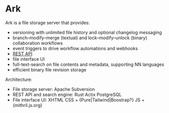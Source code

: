 # Ark

Ark is a file storage server that provides:

* versioning with unlimited file history and optional changelog messaging
* branch–modify–merge (textual) and lock–modify–unlock (binary) collaboration workflows
* event triggers to drive workflow automations and webhooks
* [REST API](api/README.md)
* file interface UI
* full-text-search on file contents and metadata, supporting NN languages
* efficient binary file revision storage

Architecture:

* File storage server: Apache Subversion
* REST API and search engine: Rust Actix PostgreSQL 
* File interface UI: XHTML CSS + {Pure|Tailwind|Boostrap?} JS + {mithril.js.org}
